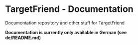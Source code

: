 TargetFriend - Documentation
================

Documentation repository and other stuff for TargetFriend

**Documentation is currently only available in German (see de/README.md)**
